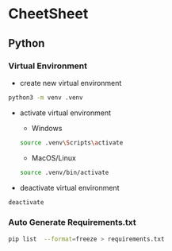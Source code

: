 # CheetSheet

## Python

### Virtual Environment

- create new virtual environment

```bash
python3 -m venv .venv
```

- activate virtual environment
  - Windows
  
  ```bash
  source .venv\Scripts\activate
  ```

  - MacOS/Linux
  
  ```bash
  source .venv/bin/activate
  ```

- deactivate virtual environment

```bash
deactivate
```

### Auto Generate Requirements.txt

```bash
pip list  --format=freeze > requirements.txt
```
